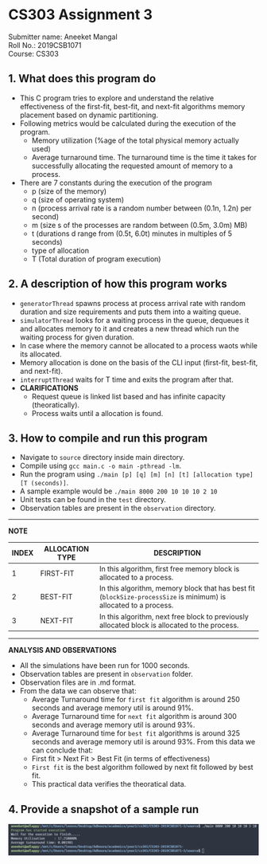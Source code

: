 
# CS303 Assignment 3
Submitter name: Aneeket Mangal\
Roll No.: 2019CSB1071\
Course:  CS303

## 1. What does this program do
* This C program tries to explore and understand the relative effectiveness of the first-fit, best-fit, and next-fit algorithms memory placement based on dynamic partitioning. 
* Following metrics would be calculated during the execution of the program.
    * Memory utilization (%age of the total physical memory actually used)
    * Average turnaround time. The turnaround time is the time it takes for successfully allocating the requested amount of memory to a process.
* There are 7 constants during the execution of the program
    * p (size of the memory)
    * q (size of operating system)
    * n (process arrival rate is a random number between (0.1n, 1.2n) per second)
    * m (size s of the processes are random between (0.5m, 3.0m) MB)
    * t (durations d range from (0.5t, 6.0t) minutes in multi­ples of 5 seconds)
    * type of allocation
    * T (Total duration of program execution)

## 2. A description of how this program works 
* ```generatorThread``` spawns process at process arrival rate with random duration and size requirements and puts them into a waiting queue.
* ```simulatorThread``` looks for a waiting process in the queue, dequeues it and allocates memory to it and creates a new thread which run the waiting process for given duration.
* In case where the memory cannot be allocated to a process waots while its allocated.
* Memory allocation is done on the basis of the CLI input (first-fit, best-fit, and next-fit).
* ```interruptThread``` waits for T time and exits the program after that.
* **CLARIFICATIONS**
    * Request queue is linked list based and has infinite capacity (theoratically).
    * Process waits until a allocation is found.

## 3. How to compile and run this program
* Navigate to ```source``` directory inside main directory.
* Compile using ```gcc main.c -o main -pthread -lm```.
* Run the program using ```./main [p] [q] [m] [n] [t] [allocation type] [T (seconds)]```.
* A sample example would be ```./main 8000 200 10 10 10 2 10```
* Unit tests can be found in the ```test``` directory.
* Observation tables are present in the ```observation``` directory.
---
**NOTE**

| INDEX | ALLOCATION TYPE | DESCRIPTION |
|-------|-----------------|-------------|
| 1     | FIRST-FIT       | In this algorithm, first free memory block is allocated to a process. |
| 2     | BEST-FIT        | In this algorithm, memory block that has best fit (```blockSize-processSize``` is minimum) is allocated to a process.|
| 3     | NEXT-FIT        |  In this algorithm, next free block to previously allocated block is allocated to the process.|
---



**ANALYSIS AND OBSERVATIONS**
* All the simulations have been run for 1000 seconds.
* Observation tables are present in ```observation``` folder.
* Observation files are in .md format.
* From the data we can observe that:
    * Average Turnaround time for ```first fit``` algorithm is around 250 seconds and average memory util is around 91%.
    * Average Turnaround time for ```next fit``` algorithm is around 300 seconds and average memory util is around 93%.
    * Average Turnaround time for ```best fit``` algorithms is around 325 seconds and average memory util is around 93%.
    From this data we can conclude that:
    * First fit > Next Fit > Best Fit (in terms of effectiveness)
    * ```First fit``` is the best algorithm followed by next fit followed by best fit.
    * This practical data verifies the theoratical data.

## 4. Provide a snapshot of a sample run

![1](documentation/images/1.png)

